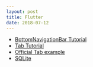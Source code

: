 ```yaml
---
layout: post
title: Flutter
date: 2018-07-12
---
```


* [BottomNavigationBar Tutorial](https://github.com/fablue/building-a-social-network-with-flutter)
* [Tab Tutorial](https://medium.com/indian-coder/flutter-bottom-navigation-bar-890d9588be4f)
* [Official Tab example](https://flutter.io/cookbook/design/tabs/)
* [SQLite](https://github.com/tekartik/sqflite)
